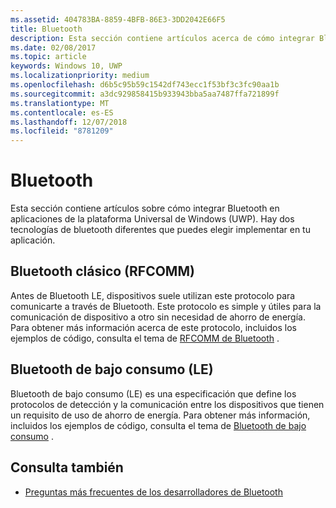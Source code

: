 ```yaml
---
ms.assetid: 404783BA-8859-4BFB-86E3-3DD2042E66F5
title: Bluetooth
description: Esta sección contiene artículos acerca de cómo integrar Bluetooth en aplicaciones de la Plataforma universal de Windows (UWP) y cómo usar anuncios de bajo consumo (LE), RFCOMM y GATT.
ms.date: 02/08/2017
ms.topic: article
keywords: Windows 10, UWP
ms.localizationpriority: medium
ms.openlocfilehash: d6b5c95b59c1542df743ecc1f53bf3c3fc90aa1b
ms.sourcegitcommit: a3dc929858415b933943bba5aa7487ffa721899f
ms.translationtype: MT
ms.contentlocale: es-ES
ms.lasthandoff: 12/07/2018
ms.locfileid: "8781209"
---
```

# <a name="bluetooth"></a>Bluetooth
Esta sección contiene artículos sobre cómo integrar Bluetooth en aplicaciones de la plataforma Universal de Windows (UWP). Hay dos tecnologías de bluetooth diferentes que puedes elegir implementar en tu aplicación.

## <a name="classic-bluetooth-rfcomm"></a>Bluetooth clásico (RFCOMM)
Antes de Bluetooth LE, dispositivos suele utilizan este protocolo para comunicarte a través de Bluetooth. Este protocolo es simple y útiles para la comunicación de dispositivo a otro sin necesidad de ahorro de energía. Para obtener más información acerca de este protocolo, incluidos los ejemplos de código, consulta el tema de [RFCOMM de Bluetooth](send-or-receive-files-with-rfcomm.md) .

## <a name="bluetooth-low-energy-le"></a>Bluetooth de bajo consumo (LE)
Bluetooth de bajo consumo (LE) es una especificación que define los protocolos de detección y la comunicación entre los dispositivos que tienen un requisito de uso de ahorro de energía. Para obtener más información, incluidos los ejemplos de código, consulta el tema de [Bluetooth de bajo consumo](bluetooth-low-energy-overview.md) .

## <a name="see-also"></a>Consulta también
- [Preguntas más frecuentes de los desarrolladores de Bluetooth](bluetooth-dev-faq.md)